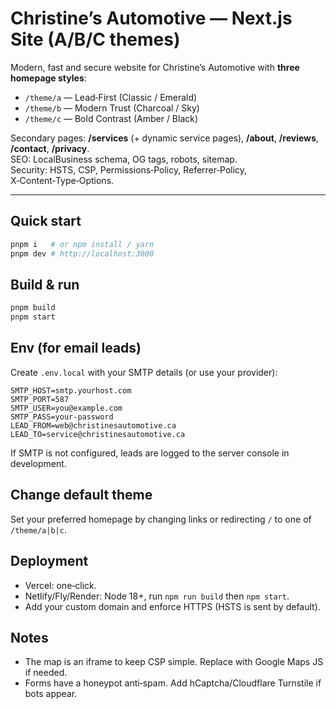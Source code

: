 # Christine’s Automotive — Next.js Site (A/B/C themes)

Modern, fast and secure website for Christine’s Automotive with **three homepage styles**:
- `/theme/a` — Lead‑First (Classic / Emerald)
- `/theme/b` — Modern Trust (Charcoal / Sky)
- `/theme/c` — Bold Contrast (Amber / Black)

Secondary pages: **/services** (+ dynamic service pages), **/about**, **/reviews**, **/contact**, **/privacy**.  
SEO: LocalBusiness schema, OG tags, robots, sitemap.  
Security: HSTS, CSP, Permissions‑Policy, Referrer‑Policy, X‑Content‑Type‑Options.

---

## Quick start

```bash
pnpm i   # or npm install / yarn
pnpm dev # http://localhost:3000
```

## Build & run
```bash
pnpm build
pnpm start
```

## Env (for email leads)
Create `.env.local` with your SMTP details (or use your provider):
```env
SMTP_HOST=smtp.yourhost.com
SMTP_PORT=587
SMTP_USER=you@example.com
SMTP_PASS=your-password
LEAD_FROM=web@christinesautomotive.ca
LEAD_TO=service@christinesautomotive.ca
```
If SMTP is not configured, leads are logged to the server console in development.

## Change default theme
Set your preferred homepage by changing links or redirecting `/` to one of `/theme/a|b|c`.

## Deployment
- Vercel: one‑click.  
- Netlify/Fly/Render: Node 18+, run `npm run build` then `npm start`.  
- Add your custom domain and enforce HTTPS (HSTS is sent by default).

## Notes
- The map is an iframe to keep CSP simple. Replace with Google Maps JS if needed.
- Forms have a honeypot anti‑spam. Add hCaptcha/Cloudflare Turnstile if bots appear.
